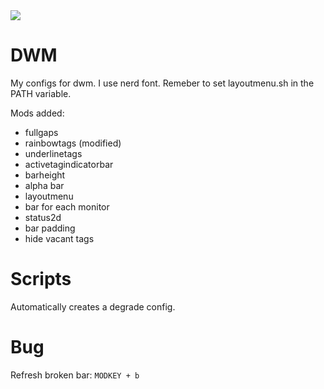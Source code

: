 <img src="./assets/desktop.gif" />

# DWM
My configs for dwm.
I use nerd font.
Remeber to set layoutmenu.sh in the PATH variable.

Mods added: 
- fullgaps
- rainbowtags (modified)
- underlinetags
- activetagindicatorbar
- barheight
- alpha bar
- layoutmenu
- bar for each monitor
- status2d
- bar padding
- hide vacant tags

# Scripts
Automatically creates a degrade config.

# Bug
Refresh broken bar:
`MODKEY + b`

